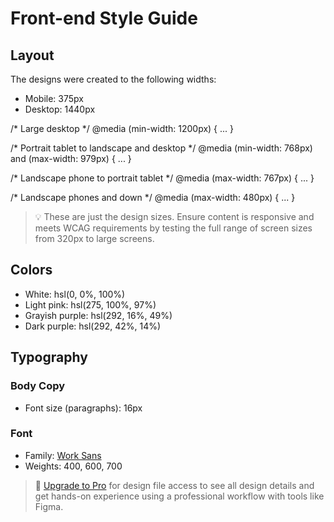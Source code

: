 # Front-end Style Guide

## Layout

The designs were created to the following widths:

- Mobile: 375px
- Desktop: 1440px

/* Large desktop */ @media (min-width: 1200px) { ... }

/* Portrait tablet to landscape and desktop */ @media (min-width: 768px) and (max-width: 979px) { ... }

/* Landscape phone to portrait tablet */ @media (max-width: 767px) { ... }

/* Landscape phones and down */ @media (max-width: 480px) { ... }

> 💡 These are just the design sizes. Ensure content is responsive and meets WCAG requirements by testing the full range of screen sizes from 320px to large screens.

## Colors

- White: hsl(0, 0%, 100%)
- Light pink: hsl(275, 100%, 97%)
- Grayish purple: hsl(292, 16%, 49%)
- Dark purple: hsl(292, 42%, 14%)

## Typography

### Body Copy

- Font size (paragraphs): 16px

### Font

- Family: [Work Sans](https://fonts.google.com/specimen/Work+Sans)
- Weights: 400, 600, 700

> 💎 [Upgrade to Pro](https://www.frontendmentor.io/pro?ref=style-guide) for design file access to see all design details and get hands-on experience using a professional workflow with tools like Figma.
